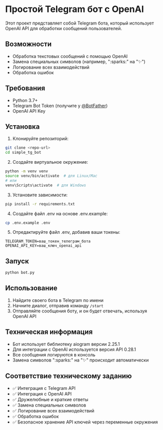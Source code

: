 # Простой Telegram бот с OpenAI

Этот проект представляет собой Telegram бота, который использует OpenAI API для обработки сообщений пользователей.

## Возможности

- Обработка текстовых сообщений с помощью OpenAI
- Замена специальных символов (например, ":sparks:" на "✨")
- Логирование всех взаимодействий
- Обработка ошибок

## Требования

- Python 3.7+
- Telegram Bot Token (получите у [@BotFather](https://t.me/BotFather))
- OpenAI API Key

## Установка

1. Клонируйте репозиторий:
```bash
git clone <repo-url>
cd simple_tg_bot
```

2. Создайте виртуальное окружение:
```bash
python -m venv venv
source venv/bin/activate  # для Linux/Mac
# или
venv\Scripts\activate  # для Windows
```

3. Установите зависимости:
```bash
pip install -r requirements.txt
```

4. Создайте файл .env на основе .env.example:
```bash
cp .env.example .env
```

5. Отредактируйте файл .env, добавив ваши токены:
```
TELEGRAM_TOKEN=ваш_токен_телеграм_бота
OPENAI_API_KEY=ваш_ключ_openai_api
```

## Запуск

```bash
python bot.py
```

## Использование

1. Найдите своего бота в Telegram по имени
2. Начните диалог, отправив команду `/start`
3. Отправляйте сообщения боту, и он будет отвечать, используя OpenAI API

## Техническая информация

- Бот использует библиотеку aiogram версии 2.25.1
- Для интеграции с OpenAI используется версия API 0.28.1
- Все сообщения логируются в консоль
- Замена символов ":sparks:" на "✨" происходит автоматически

## Соответствие техническому заданию

- ✅ Интеграция с Telegram API
- ✅ Интеграция с OpenAI API
- ✅ Дружелюбные и краткие ответы
- ✅ Замена специальных символов
- ✅ Логирование всех взаимодействий
- ✅ Обработка ошибок
- ✅ Безопасное хранение API ключей через переменные окружения 